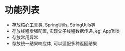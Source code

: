# 功能列表

- 存放核心工具类, SpringUtils, StringUtils等
- 存放线程增强配置, 实现父子线程数据传递, eg: AppTtl类
- 存放常用异常
- 存放统一结果响应体, 可以适配多种返回结果
